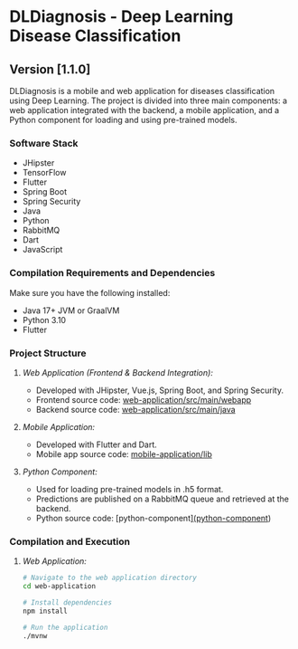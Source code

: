 # DLDiagnosis - Deep Learning Disease Classification

## Version [1.1.0]

DLDiagnosis is a mobile and web application for diseases classification using Deep Learning. The project is divided into three main components: a web application integrated with the backend, a mobile application, and a Python component for loading and using pre-trained models.

### Software Stack

- JHipster
- TensorFlow
- Flutter
- Spring Boot
- Spring Security
- Java
- Python
- RabbitMQ
- Dart
- JavaScript

### Compilation Requirements and Dependencies

Make sure you have the following installed:

- Java 17+ JVM or GraalVM
- Python 3.10
- Flutter

### Project Structure

1. *Web Application (Frontend & Backend Integration):*
   - Developed with JHipster, Vue.js, Spring Boot, and Spring Security.
   - Frontend source code: [web-application/src/main/webapp](web-application/src/main/webapp)
   - Backend source code: [web-application/src/main/java](web-application/src/main/java)

2. *Mobile Application:*
   - Developed with Flutter and Dart.
   - Mobile app source code: [mobile-application/lib](mobile-application/lib)

3. *Python Component:*
   - Used for loading pre-trained models in .h5 format.
   - Predictions are published on a RabbitMQ queue and retrieved at the backend.
   - Python source code: [python-component][(python-component](https://github.com/najiaokacha/DLDiagnosisClassification/tree/master))

### Compilation and Execution

1. *Web Application:*
   ```bash
   # Navigate to the web application directory
   cd web-application

   # Install dependencies
   npm install

   # Run the application
   ./mvnw
